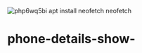 ![php6wq5bi](https://user-images.githubusercontent.com/89683593/131250535-e6cc3e93-4c61-410e-ba21-25e0c8c61697.jpeg)
apt install neofetch
neofetch

# phone-details-show-
